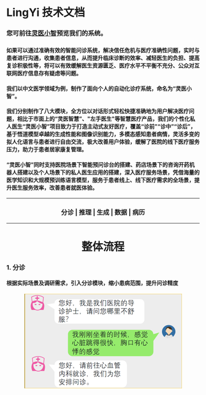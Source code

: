 # LingYi 技术文档



### 您可前往[灵医小智](http://kg.wengsyx.com)预览我们的系统。

### 

####          如果可以通过准确有效的智能问诊系统，解决信任危机与医疗准确性问题，实时与患者进行沟通，收集患者信息，从而提升临床诊断的效率、减轻医生的负担、提高复诊积极性等，将可以有效缓解医生资源匮乏、医疗水平不平衡不充分、公众对互联网医疗信息存有疑虑等问题。

#### 我们以中文医学领域为例，制作了面向个人的自动化诊疗系统，命名为“灵医小智”。

#### 我们分别制作了八大模块，全方位以对话形式轻松快捷准确地为用户解决医疗问题，相比于市面上的“灵医智慧”、"左手医生"等智慧医疗产品，我们的个性化私人医生“灵医小智”项目致力于打造主动式友好医疗，覆盖“诊前”“诊中”“诊后”，基于悟道模型卓越的生成性能和图像识别能力，多模态感知患者病情，灵活多变的拟人化语言与患者进行自由交流，极大改善用户体验，缓解了医院的线下医疗服务压力，助力于患者居家康复管理。

#### “灵医小智”同时支持医院场景下智能预问诊台的搭建、药店场景下的咨询开药机器人搭建以及个人场景下的私人医生应用的搭建，深入医疗服务场景，凭借海量的医学知识和大规模预训练语言模型，服务于患者线上、线下医疗需求的全场景，提升医生服务效率，改善患者就医体验。

<hr>
<h3 align="center">
    <p>
        <b>分诊</b> |
        <b>推理</b> |
        <b>生成</b> |
        <b>数据</b> |
        <b>病历</b>
    <p>
</h3>
<hr>



<h1  align="center">
    整体流程
</h3>



### 1. 分诊

#### 根据实际场景及调研需求，引入分诊模块，缩小患病范围，提升问诊精度

<center><img src="image/fz.png" alt="img" style="zoom:50%;" /></center>

